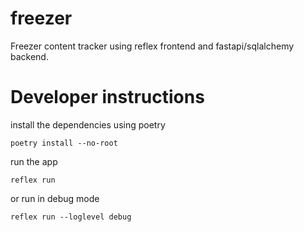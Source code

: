 # freezer
Freezer content tracker using reflex frontend and fastapi/sqlalchemy backend.


# Developer instructions
install the dependencies using poetry
```
poetry install --no-root
```
run the app
```
reflex run
```
or run in debug mode
```
reflex run --loglevel debug
```